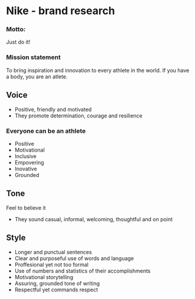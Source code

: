 # Nike - brand research


### Motto:
Just do it! 

### Mission statement
To bring inspiration and innovation to every athlete in the world. If you have a body, you are an atlete.

## Voice
- Positive, friendly and motivated
- They promote determination, courage and resilience

### Everyone can be an athlete

- Positive 
- Motivational 
- Inclusive
- Empovering 
- Inovative
- Grounded 

## Tone 
Feel to believe it 
- They sound casual, informal, welcoming, thoughtful and on point

## Style 
- Longer and punctual sentences
- Clear and purposeful use of words and language
- Proffesional yet not too formal
- Use of numbers and statistics of their accomplishments 
- Motivational storytelling
- Assuring, grounded tone of writing
- Respectful yet commands respect

